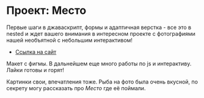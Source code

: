 # Проект: Место

Первые шаги в джаваскрипт, формы и адаптичная верстка - все это в nested и ждет вашего внимания в интересном проекте с фотографиями нашей необъятной с небольшим интерактивом! 

* [Ссылка на сайт](https://atlantis437.github.io/mesto/)

Макет с фигмы. 
В дальнейшем еще много работы по js и интерактиву. 
Лайки готовы и горят!

Картинки свои, впечатления тоже.
Рыба на фото была очень вкусной, по секрету могу рассказать про *Место* где её поймали.
